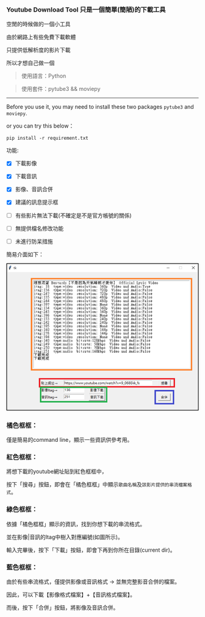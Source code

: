 ### Youtube Download Tool 只是一個簡單(簡陋)的下載工具

空閒的時候做的一個小工具

由於網路上有些免費下載軟體

只提供低解析度的影片下載

所以才想自己做一個


> 使用語言：Python

> 使用套件：pytube3 && moviepy

------

Before you use it,
you may need to install these two packages `pytube3` and `moviepy`.

or you can try this below：

```
pip install -r requirement.txt
```


功能:
- [x] 下載影像
- [x] 下載音訊
- [x] 影像、音訊合併
- [x] 建議的訊息提示框
- [ ] 有些影片無法下載(不確定是不是官方帳號的關係)
- [ ] 無提供檔名修改功能
- [ ] 未進行防呆措施


簡易介面如下：

![image](https://github.com/CYT823/YoutubeDownloadTool/blob/master/image/screenshot.png)


### 橘色框框：

僅是簡易的command line，顯示一些資訊供參考用。

### 紅色框框：

將想下載的youtube網址貼到紅色框框中，

按下「搜尋」按鈕，即會在「橘色框框」中顯示`歌曲名稱`及`該影片提供的串流檔案格式`。

### 綠色框框：

依據「橘色框框」顯示的資訊，找到你想下載的串流格式。

並在影像|音訊的Itag中樹入對應編號(如圖所示)。

輸入完畢後，按下「下載」按鈕，即會下再到你所在目錄(current dir)。

### 藍色框框：

由於有些串流格式，僅提供影像或音訊格式 → 並無完整影音合併的檔案。

因此，可以下載【影像格式檔案】+【音訊格式檔案】。

而後，按下「合併」按鈕，將影像及音訊合併。

